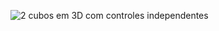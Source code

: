 ![2 cubos em 3D com controles independentes](https://github.com/user-attachments/assets/9eee4322-6052-4e9f-a55a-c34766752dcc)
